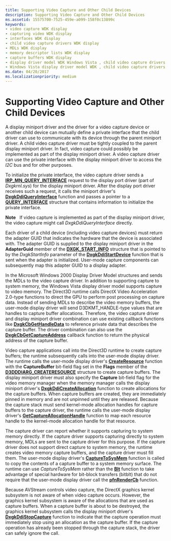 ```yaml
---
title: Supporting Video Capture and Other Child Devices
description: Supporting Video Capture and Other Child Devices
ms.assetid: 15575700-7525-459e-a099-158f0c13899c
keywords:
- video capture WDK display
- capturing video WDK display
- interfaces WDK display
- child video capture drivers WDK display
- MDLs WDK display
- memory descriptor lists WDK display
- capture buffers WDK display
- display driver model WDK Windows Vista , child video capture drivers
- Windows Vista display driver model WDK , child video capture drivers
ms.date: 04/20/2017
ms.localizationpriority: medium
---
```


# Supporting Video Capture and Other Child Devices


A display miniport driver and the driver for a video capture device or another child device can mutually define a private interface that the child driver can use to communicate with its device through the parent miniport driver. A child video capture driver must be tightly coupled to the parent display miniport driver. In fact, video capture could possibly be implemented as part of the display miniport driver. A video capture driver can use the private interface with the display miniport driver to access the *I2C* bus and for other purposes.

To initialize the private interface, the video capture driver sends a [**IRP\_MN\_QUERY\_INTERFACE**](../kernel/irp-mn-query-interface.md) request to the display port driver (part of *Dxgkrnl.sys*) for the display miniport driver. After the display port driver receives such a request, it calls the miniport driver's [**DxgkDdiQueryInterface**](/windows-hardware/drivers/ddi/dispmprt/nc-dispmprt-dxgkddi_query_interface) function and passes a pointer to a [**QUERY\_INTERFACE**](/windows-hardware/drivers/ddi/video/ns-video-_query_interface) structure that contains information to initialize the private interface.

**Note**   If video capture is implemented as part of the display miniport driver, the video capture might call *DxgkDdiQueryInterface* directly.

 

Each driver of a child device (including video capture devices) must return the adapter GUID that indicates the hardware that the device is associated with. The adapter GUID is supplied to the display miniport driver in the **AdapterGuid** member of the [**DXGK\_START\_INFO**](/windows-hardware/drivers/ddi/dispmprt/ns-dispmprt-_dxgk_start_info) structure that is pointed to by the *DxgkStartInfo* parameter of the [**DxgkDdiStartDevice**](/windows-hardware/drivers/ddi/dispmprt/nc-dispmprt-dxgkddi_start_device) function that is sent when the adapter is initialized. User-mode capture components can subsequently map this adapter GUID to a display adapter.

In the Microsoft Windows 2000 Display Driver Model structures and sends the MDLs to the video capture driver. In addition to supporting capture to system memory, the Windows Vista display driver model supports capture to video memory. The Direct3D runtime calls DirectX Video Acceleration 2.0-type functions to direct the GPU to perform post processing on capture data. Instead of sending MDLs to describe the video memory buffers, the user-mode display driver will send D3DKMT\_HANDLE-type values that are handles to capture buffer allocations. Therefore, the video capture driver and display miniport driver combination can use existing callback functions like [**DxgkCbGetHandleData**](/windows-hardware/drivers/ddi/d3dkmddi/nc-d3dkmddi-dxgkcb_gethandledata) to reference private data that describes the capture buffer. The driver combination can also use the [**DxgkCbGetCaptureAddress**](/windows-hardware/drivers/ddi/d3dkmddi/nc-d3dkmddi-dxgkcb_getcaptureaddress) callback function to return the physical address of the capture buffer.

Video capture applications call into the Direct3D runtime to create capture buffers; the runtime subsequently calls into the user-mode display driver. The runtime calls the user-mode display driver's [**CreateResource**](/windows-hardware/drivers/ddi/d3dumddi/nc-d3dumddi-pfnd3dddi_createresource) function with the **CaptureBuffer** bit-field flag set in the **Flags** member of the [**D3DDDIARG\_CREATERESOURCE**](/windows-hardware/drivers/ddi/d3dukmdt/ns-d3dukmdt-_d3dddiarg_createresource) structure to create capture buffers. The display miniport driver must also specify the **Capture** bit-field flag for the video memory manager when the memory manager calls the display miniport driver's [**DxgkDdiCreateAllocation**](/windows-hardware/drivers/ddi/d3dkmddi/nc-d3dkmddi-dxgkddi_createallocation) function to create allocations for the capture buffers. When capture buffers are created, they are immediately pinned in memory and are not unpinned until they are released. Because the capture stack must send kernel-mode allocation handles for capture buffers to the capture driver, the runtime calls the user-mode display driver's [**GetCaptureAllocationHandle**](/windows-hardware/drivers/ddi/d3dumddi/nc-d3dumddi-pfnd3dddi_getcaptureallocationhandle) function to map each resource handle to the kernel-mode allocation handle for that resource.

The capture driver can report whether it supports capturing to system memory directly. If the capture driver supports capturing directly to system memory, MDLs are sent to the capture driver for this purpose. If the capture driver does not support direct capture to system memory, the runtime creates video memory capture buffers, and the capture driver must fill them. The user-mode display driver's [**CaptureToSysMem**](/windows-hardware/drivers/ddi/d3dumddi/nc-d3dumddi-pfnd3dddi_capturetosysmem) function is called to copy the contents of a capture buffer to a system memory surface. The runtime can use *CaptureToSysMem* rather than the [**Blt**](/windows-hardware/drivers/ddi/d3dumddi/nc-d3dumddi-pfnd3dddi_blt) function to take advantage of special hardware for bit-block transfers (bitblt) that do not require that the user-mode display driver call the [**pfnRenderCb**](/windows-hardware/drivers/ddi/d3dumddi/nc-d3dumddi-pfnd3dddi_rendercb) function.

Because AVStream controls video capture, the DirectX graphics kernel subsystem is not aware of when video capture occurs. However, the graphics kernel subsystem is aware of the allocations that are used as capture buffers. When a capture buffer is about to be destroyed, the graphics kernel subsystem calls the display miniport driver's [**DxgkDdiStopCapture**](/windows-hardware/drivers/ddi/d3dkmddi/nc-d3dkmddi-dxgkddi_stopcapture) function to indicate that the capture operation must immediately stop using an allocation as the capture buffer. If the capture operation has already been stopped through the capture stack, the driver can safely ignore the call.

 

